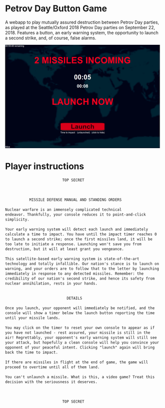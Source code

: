 # Petrov Day Button Game

A webapp to play mutually assured destruction between Petrov Day parties, as played at the Seattle/Oxford 2018 Petrov Day parties on September 22, 2018. Features a button, an early warning system, the opportunity to launch a second strike, and, of course, false alarms.

![Screenshot](https://raw.githubusercontent.com/speezepearson/petrov/master/screenshot.png)

# Player instructions

```
                          TOP SECRET



           MISSILE DEFENSE MANUAL AND STANDING ORDERS

Nuclear warfare is an immensely complicated technical
endeavor. Thankfully, your console reduces it to point-and-click
simplicity.

Your early warning system will detect each launch and immediately
calculate a time to impact. You have until the impact timer reaches 0
to launch a second strike; once the first missiles land, it will be
too late to initiate a response. Launching won't save you from
destruction, but it will at least grant you vengeance.

This satellite-based early warning system is state-of-the-art
technology and totally infallible. Our nation's stance is to launch on
warning, and your orders are to follow that to the letter by launching
immediately in response to any detected missiles. Remember: the
credibility of our nation's second strike, and hence its safety from
nuclear annihilation, rests in your hands.


                            DETAILS

Once you launch, your opponent will immediately be notified, and the
console will show a timer below the launch button reporting the time
until your missile lands.

You may click on the timer to reset your own console to appear as if
you have not launched - rest assured, your missile is still in the
air! Regrettably, your opponent's early warning system will still see
your attack, but hopefully a clean console will help you convince your
opponent of your peaceful intent. Clicking "launch" again will bring
back the time to impact.

If there are missiles in flight at the end of game, the game will
proceed to overtime until all of them land.

You can't unlaunch a missile. What is this, a video game? Treat this
decision with the seriousness it deserves.



                          TOP SECRET

```